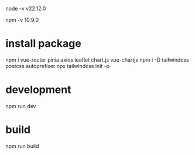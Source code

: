 node -v
v22.12.0

npm -v
10.9.0

# install package
npm i vue-router pinia axios leaflet chart.js vue-chartjs
npm i -D tailwindcss postcss autoprefixer
npx tailwindcss init -p

# development 
npm run dev

# build
npm run build